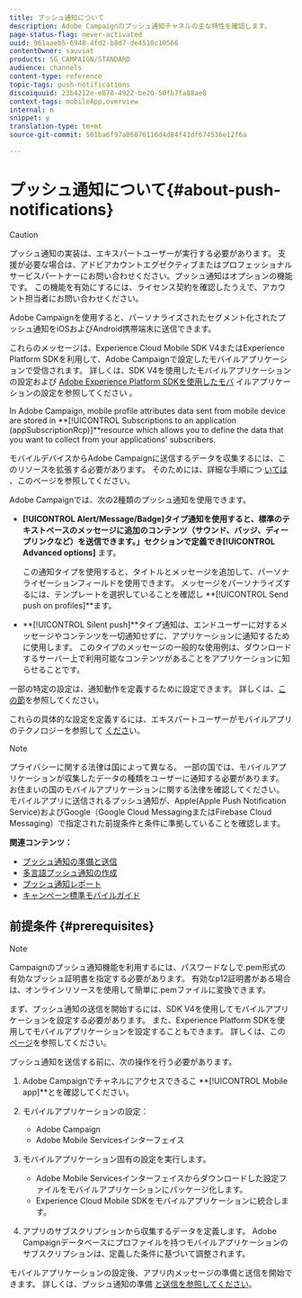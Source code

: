 ```yaml
---
title: プッシュ通知について
description: Adobe Campaignのプッシュ通知チャネルの主な特性を確認します。
page-status-flag: never-activated
uuid: 961aaeb5-6948-4fd2-b8d7-de4510c10566
contentOwner: sauviat
products: SG_CAMPAIGN/STANDARD
audience: channels
content-type: reference
topic-tags: push-notifications
discoiquuid: 23b4212e-e878-4922-be20-50fb7fa88ae8
context-tags: mobileApp,overview
internal: n
snippet: y
translation-type: tm+mt
source-git-commit: 501ba6f97a86076116d4d84f43df674536e12f6a

---
```



# プッシュ通知について{#about-push-notifications}

>[!CAUTION]
>
>プッシュ通知の実装は、エキスパートユーザーが実行する必要があります。 支援が必要な場合は、アドビアカウントエグゼクティブまたはプロフェッショナルサービスパートナーにお問い合わせください。プッシュ通知はオプションの機能です。 この機能を有効にするには、ライセンス契約を確認したうえで、アカウント担当者にお問い合わせください。

Adobe Campaignを使用すると、パーソナライズされたセグメント化されたプッシュ通知をiOSおよびAndroid携帯端末に送信できます。

これらのメッセージは、Experience Cloud Mobile SDK V4またはExperience Platform SDKを利用して、Adobe Campaignで設定したモバイルアプリケーションで受信されます。 詳しくは、SDK V4を使用したモバイルアプリケーションの設定および [Adobe Experience Platform SDKを使用したモバ](https://helpx.adobe.com/campaign/kb/configuring-app-sdkv4.html) イルアプリケーションの設定を参照してください [](https://helpx.adobe.com/campaign/kb/configuring-app-sdk.html)。

In Adobe Campaign, mobile profile attributes data sent from mobile device are stored in **[!UICONTROL Subscriptions to an application (appSubscriptionRcp)]**resource which allows you to define the data that you want to collect from your applications&#39; subscribers.

モバイルデバイスからAdobe Campaignに送信するデータを収集するには、このリソースを拡張する必要があります。 そのためには、詳細な手順につ [いては](../../developing/using/extending-the-subscriptions-to-an-application-resource.md) 、このページを参照してください。

Adobe Campaignでは、次の2種類のプッシュ通知を使用できます。

* **[!UICONTROL Alert/Message/Badge]**タイプ通知を使用すると、標準のテキストベースのメッセージに追加のコンテンツ（サウンド、バッジ、ディープリンクなど）を送信できます。」セクションで定義でき**[!UICONTROL Advanced options]** ます。

   この通知タイプを使用すると、タイトルとメッセージを追加して、パーソナライゼーションフィールドを使用できます。 メッセージをパーソナライズするには、テンプレートを選択していることを確認し **[!UICONTROL Send push on profiles]**ます。

* **[!UICONTROL Silent push]**タイプ通知は、エンドユーザーに対するメッセージやコンテンツを一切通知せずに、アプリケーションに通知するために使用します。 このタイプのメッセージの一般的な使用例は、ダウンロードするサーバー上で利用可能なコンテンツがあることをアプリケーションに知らせることです。

一部の特定の設定は、通知動作を定義するために設定できます。 詳しくは、[この節](../../channels/using/customizing-a-push-notification.md)を参照してください。

これらの具体的な設定を定義するには、エキスパートユーザーがモバイルアプリのテクノロジーを参照して [くださ](https://helpx.adobe.com/campaign/kb/acs-article-list.html)い。

>[!NOTE]
>
>プライバシーに関する法律は国によって異なる。 一部の国では、モバイルアプリケーションが収集したデータの種類をユーザーに通知する必要があります。 お住まいの国のモバイルアプリケーションに関する法律を確認してください。 モバイルアプリに送信されるプッシュ通知が、Apple(Apple Push Notification Service)およびGoogle（Google Cloud MessagingまたはFirebase Cloud Messaging）で指定された前提条件と条件に準拠していることを確認します。

**関連コンテンツ：**

* [プッシュ通知の準備と送信](../../channels/using/preparing-and-sending-a-push-notification.md)
* [多言語プッシュ通知の作成](../../channels/using/creating-a-multilingual-push-notification.md)
* [プッシュ通知レポート](../../reporting/using/push-notification-report.md)
* [キャンペーン標準モバイルガイド](https://helpx.adobe.com/campaign/kb/acs-mobile.html)

## 前提条件 {#prerequisites}

>[!NOTE]
>Campaignのプッシュ通知機能を利用するには、パスワードなしで.pem形式の有効なプッシュ証明書を指定する必要があります。
有効なp12証明書がある場合は、オンラインリソースを使用して簡単に.pemファイルに変換できます。

まず、プッシュ通知の送信を開始するには、SDK V4を使用してモバイルアプリケーションを設定する必要があります。 また、Experience Platform SDKを使用してモバイルアプリケーションを設定することもできます。 詳しくは、この[ページ](https://helpx.adobe.com/campaign/kb/configuring-app-sdk.html)を参照してください。

プッシュ通知を送信する前に、次の操作を行う必要があります。

1. Adobe Campaignでチャネルにアクセスできるこ **[!UICONTROL Mobile app]**とを確認してください。
1. モバイルアプリケーションの設定：

   * Adobe Campaign
   * Adobe Mobile Servicesインターフェイス

1. モバイルアプリケーション固有の設定を実行します。

   * Adobe Mobile Servicesインターフェイスからダウンロードした設定ファイルをモバイルアプリケーションにパッケージ化します。
   * Experience Cloud Mobile SDKをモバイルアプリケーションに統合します。

1. アプリのサブスクリプションから収集するデータを定義します。 Adobe Campaignデータベースにプロファイルを持つモバイルアプリケーションのサブスクリプションは、定義した条件に基づいて調整されます。

モバイルアプリケーションの設定後、アプリ内メッセージの準備と送信を開始できます。 詳しくは、プッシュ通知の準備 [と送信を参照してください](../../channels/using/preparing-and-sending-a-push-notification.md)。
